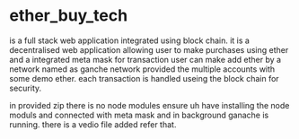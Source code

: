 # ether_buy_tech
is a full stack web application integrated using block chain.
it is a decentralised web application allowing user to make  purchases using ether and a integrated meta  mask for transaction 
user can make add ether by a network named as ganche network provided the multiple accounts with some demo ether.
each transaction is handled useing the block chain for security.


in provided zip  there is no node modules 
ensure uh have installing the node moduls and connected with meta mask and in background ganache is running.
there is a vedio file added refer that.
